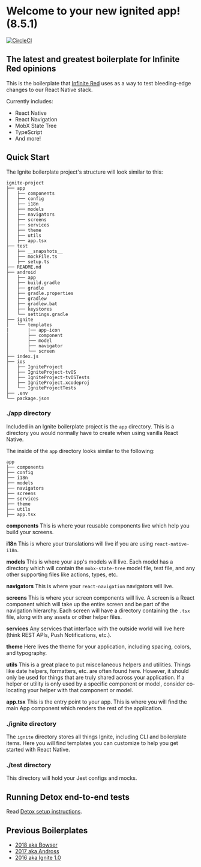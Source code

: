 # Welcome to your new ignited app! (8.5.1)

[![CircleCI](https://circleci.com/gh/infinitered/ignite.svg?style=svg)](https://circleci.com/gh/infinitered/ignite)

## The latest and greatest boilerplate for Infinite Red opinions

This is the boilerplate that [Infinite Red](https://infinite.red) uses as a way to test bleeding-edge changes to our React Native stack.

Currently includes:

- React Native
- React Navigation
- MobX State Tree
- TypeScript
- And more!

## Quick Start

The Ignite boilerplate project's structure will look similar to this:

```
ignite-project
├── app
│   ├── components
│   ├── config
│   ├── i18n
│   ├── models
│   ├── navigators
│   ├── screens
│   ├── services
│   ├── theme
│   ├── utils
│   ├── app.tsx
├── test
│   ├── __snapshots__
│   ├── mockFile.ts
│   ├── setup.ts
├── README.md
├── android
│   ├── app
│   ├── build.gradle
│   ├── gradle
│   ├── gradle.properties
│   ├── gradlew
│   ├── gradlew.bat
│   ├── keystores
│   └── settings.gradle
├── ignite
│   └── templates
|       |── app-icon
│       ├── component
│       ├── model
│       ├── navigator
│       └── screen
├── index.js
├── ios
│   ├── IgniteProject
│   ├── IgniteProject-tvOS
│   ├── IgniteProject-tvOSTests
│   ├── IgniteProject.xcodeproj
│   └── IgniteProjectTests
├── .env
└── package.json

```

### ./app directory

Included in an Ignite boilerplate project is the `app` directory. This is a directory you would normally have to create when using vanilla React Native.

The inside of the `app` directory looks similar to the following:

```
app
├── components
├── config
├── i18n
├── models
├── navigators
├── screens
├── services
├── theme
├── utils
├── app.tsx
```

**components**
This is where your reusable components live which help you build your screens.

**i18n**
This is where your translations will live if you are using `react-native-i18n`.

**models**
This is where your app's models will live. Each model has a directory which will contain the `mobx-state-tree` model file, test file, and any other supporting files like actions, types, etc.

**navigators**
This is where your `react-navigation` navigators will live.

**screens**
This is where your screen components will live. A screen is a React component which will take up the entire screen and be part of the navigation hierarchy. Each screen will have a directory containing the `.tsx` file, along with any assets or other helper files.

**services**
Any services that interface with the outside world will live here (think REST APIs, Push Notifications, etc.).

**theme**
Here lives the theme for your application, including spacing, colors, and typography.

**utils**
This is a great place to put miscellaneous helpers and utilities. Things like date helpers, formatters, etc. are often found here. However, it should only be used for things that are truly shared across your application. If a helper or utility is only used by a specific component or model, consider co-locating your helper with that component or model.

**app.tsx** This is the entry point to your app. This is where you will find the main App component which renders the rest of the application.

### ./ignite directory

The `ignite` directory stores all things Ignite, including CLI and boilerplate items. Here you will find templates you can customize to help you get started with React Native.

### ./test directory

This directory will hold your Jest configs and mocks.

## Running Detox end-to-end tests

Read [Detox setup instructions](./detox/README.md).

## Previous Boilerplates

- [2018 aka Bowser](https://github.com/infinitered/ignite-bowser)
- [2017 aka Andross](https://github.com/infinitered/ignite-andross)
- [2016 aka Ignite 1.0](https://github.com/infinitered/ignite-ir-boilerplate-2016)

